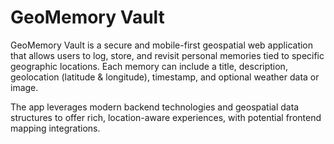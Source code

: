 # GeoMemory Vault

GeoMemory Vault is a secure and mobile-first geospatial web application that allows users to log, store, and revisit 
personal memories tied to specific geographic locations. Each memory can include a title, description, geolocation 
(latitude & longitude), timestamp, and optional weather data or image.

The app leverages modern backend technologies and geospatial data structures to offer rich, location-aware experiences, 
with potential frontend mapping integrations.